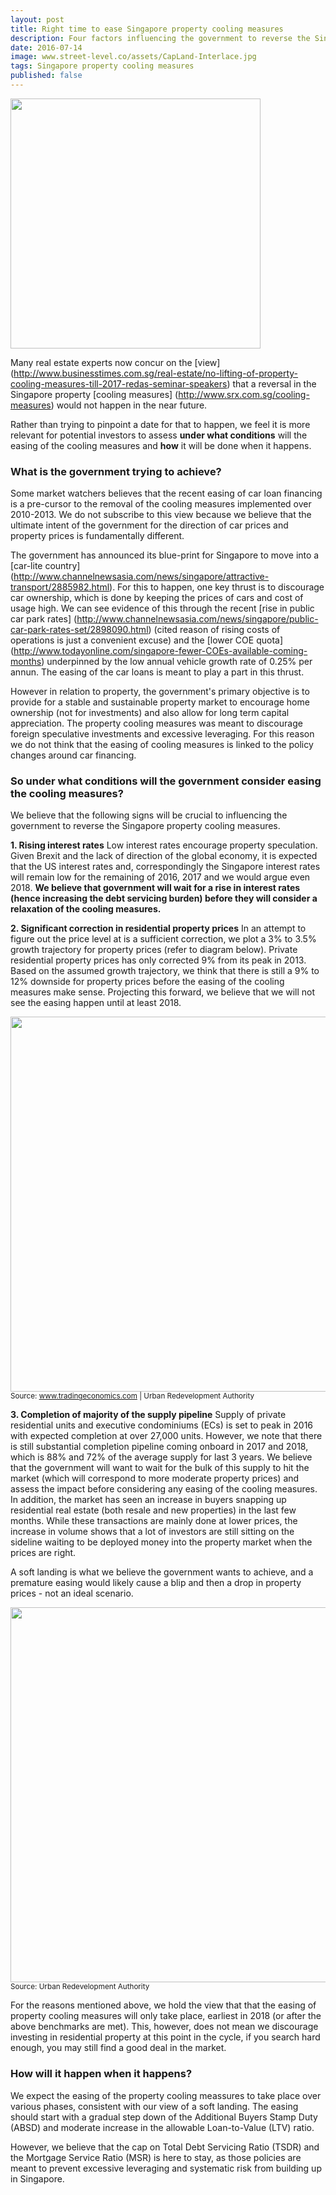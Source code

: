 ```yaml
---
layout: post
title: Right time to ease Singapore property cooling measures
description: Four factors influencing the government to reverse the Singapore property cooling measures
date: 2016-07-14
image: www.street-level.co/assets/CapLand-Interlace.jpg
tags: Singapore property cooling measures
published: false
---
```

<img src="http://www.street-level.co/assets/CapLand-Interlace.jpg" width="400px"><br>

Many real estate experts now concur on the [view] (http://www.businesstimes.com.sg/real-estate/no-lifting-of-property-cooling-measures-till-2017-redas-seminar-speakers) that a reversal in the Singapore property [cooling measures] (http://www.srx.com.sg/cooling-measures) would not happen in the near future.
  
Rather than trying to pinpoint a date for that to happen, we feel it is more relevant for potential investors to assess **under what conditions** will the easing of the cooling measures and **how** it will be done when it happens. <!--more-->

### What is the government trying to achieve?
Some market watchers believes that the recent easing of car loan financing is a pre-cursor to the removal of the cooling measures implemented over 2010-2013.  We do not subscribe to this view because we believe that the ultimate intent of the government for the direction of car prices and property prices is fundamentally different.  

The government has announced its blue-print for Singapore to move into a [car-lite country] (http://www.channelnewsasia.com/news/singapore/attractive-transport/2885982.html).  For this to happen, one key thrust is to discourage car ownership, which is done by keeping the prices of cars and cost of usage high.  We can see evidence of this through the recent [rise in public car park rates] (http://www.channelnewsasia.com/news/singapore/public-car-park-rates-set/2898090.html) (cited reason of rising costs of operations  is just a convenient excuse) and the [lower COE quota] (http://www.todayonline.com/singapore-fewer-COEs-available-coming-months) underpinned by the low annual vehicle growth rate of 0.25% per annun.  The easing of the car loans is meant to play a part in this thrust.

However in relation to property, the government's primary objective is to provide for a stable and sustainable property market to encourage home ownership (not for investments) and also allow for long term capital appreciation.  The property cooling measures was meant to discourage foreign speculative investments and excessive leveraging.  For this reason we do not think that the easing of cooling measures is linked to the policy changes around car financing.

### So under what conditions will the government consider easing the cooling measures?

We believe that the following signs will be crucial to influencing the government to reverse the Singapore property cooling measures.

**1. Rising interest rates**
Low interest rates encourage property speculation.  Given Brexit and the lack of direction of the global economy, it is expected that the US interest rates and, correspondingly the Singapore interest rates will remain low for the remaining of 2016, 2017 and we would argue even 2018.  **We believe that government will wait for a rise in interest rates (hence increasing the debt servicing burden) before they will consider a relaxation of the cooling measures.**

**2. Significant correction in residential property prices**
In an attempt to figure out the price level at is a sufficient correction, we plot a 3% to 3.5% growth trajectory for property prices (refer to diagram below). Private residential property prices has only corrected 9% from its peak in 2013.  Based on the assumed growth trajectory, we think that there is still a 9% to 12% downside for property prices before the easing of the cooling measures make sense.  Projecting this forward, we believe that we will not see the easing happen until at least 2018.

<img src="http://www.street-level.co/assets/Sg-prop-index.png" width="600px"><br>
<sup>Source: www.tradingeconomics.com | Urban Redevelopment Authority</sup>

**3. Completion of majority of the supply pipeline**
Supply of private residential units and executive condominiums (ECs) is set to peak in 2016 with expected completion at over 27,000 units.  However, we note that there is still substantial completion pipeline coming onboard in 2017 and 2018, which is 88% and 72% of the average supply for last 3 years.  We believe that the government will want to wait for the bulk of this supply to hit the market (which will correspond to more moderate property prices) and assess the impact before considering any easing of the cooling measures.  
In addition, the market has seen an increase in buyers snapping up residential real estate (both resale and new properties) in the last few months.  While these transactions are mainly done at lower prices, the increase in volume shows that a lot of investors are still sitting on the sideline waiting to be deployed money into the property market when the prices are right. 

A soft landing is what we believe the government wants to achieve, and a premature easing would likely cause a blip and then a drop in property prices - not an ideal scenario.

<img src="http://www.street-level.co/assets/Sg-prop-pipeline.png" width="600px"><br>
<sup>Source: Urban Redevelopment Authority</sup>

For the reasons mentioned above, we hold the view that that the easing of property cooling measures will only take place, earliest in 2018 (or after the above benchmarks are met). This, however, does not mean we discourage investing in residential property at this point in the cycle, if you search hard enough, you may still find a good deal in the market.

### How will it happen when it happens?
We expect the easing of the property cooling meassures to take place over various phases, consistent with our view of a soft landing. The easing should start with a gradual step down of the Additional Buyers Stamp Duty (ABSD) and moderate increase in the allowable Loan-to-Value (LTV) ratio. 

However, we believe that the cap on Total Debt Servicing Ratio (TSDR) and the Mortgage Service Ratio (MSR) is here to stay, as those policies are meant to prevent excessive leveraging and systematic risk from building up in Singapore.  



